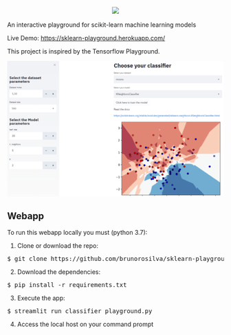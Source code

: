 <p align="center">
  <img src="imgs/skp.gif" width=30%/>
</p>
An interactive playground for scikit-learn machine learning models

Live Demo: https://sklearn-playground.herokuapp.com/

This project is inspired by the Tensorflow Playground.

<p align="center">
  <img src="imgs/example_streamlit.PNG" />
</p>

## Webapp
To run this webapp locally you must (python 3.7):

1. Clone or download the repo:
<pre>
$ git clone https://github.com/brunorosilva/sklearn-playground.git
</pre>

2. Download the dependencies:
<pre>
$ pip install -r requirements.txt
</pre>

3. Execute the app:
<pre>
$ streamlit run classifier_playground.py
</pre>

4. Access the local host on your command prompt
